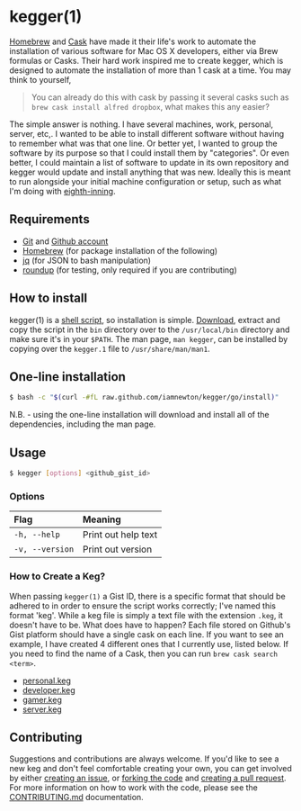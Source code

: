 # kegger(1)

[Homebrew][homebrew] and [Cask][caskroom] have made it their life's work to automate the installation of various software for Mac OS X developers, either via Brew formulas or Casks.  Their hard work inspired me to create kegger, which is designed to automate the installation of more than 1 cask at a time. You may think to yourself,

> You can already do this with cask by passing it several casks such as `brew cask install alfred dropbox`, what makes this any easier?

The simple answer is nothing.  I have several machines, work, personal, server, etc,. I wanted to be able to install different software without having to remember what was that one line.  Or better yet, I wanted to group the software by its purpose so that I could install them by "categories". Or even better, I could maintain a list of software to update in its own repository and kegger would update and install anything that was new. Ideally this is meant to run alongside your initial machine configuration or setup, such as what I'm doing with [eighth-inning](https://github.com/iamnewton/eighth-inning).

## Requirements

* [Git][git] and [Github account][github]
* [Homebrew][homebrew] (for package installation of the following)
* [jq][jq] (for JSON to bash manipulation)
* [roundup][roundup] (for testing, only required if you are contributing)


## How to install

kegger(1) is a [shell script][bin], so installation is simple.  [Download][download], extract and copy the script in the `bin` directory over to the `/usr/local/bin` directory and make sure it's in your `$PATH`.  The man page, `man kegger`, can be installed by copying over the `kegger.1` file to `/usr/share/man/man1`.

## One-line installation

```bash
$ bash -c "$(curl -#fL raw.github.com/iamnewton/kegger/go/install)"
```

N.B. - using the one-line installation will download and install all of the dependencies, including the man page.

## Usage

```bash
$ kegger [options] <github_gist_id>
```

### Options

| Flag                 | Meaning                                                        |
| :--------------------| :------------------------------------------------------------- |
| `-h, --help`         | Print out help text                                            |
| `-v, --version`      | Print out version                                              |

### How to Create a Keg?

When passing `kegger(1)` a Gist ID, there is a specific format that should be adhered to in order to ensure the script works correctly; I've named this format 'keg'. While a keg file is simply a text file with the extension `.keg`, it doesn't have to be.  What does have to happen? Each file stored on Github's Gist platform should have a single cask on each line.  If you want to see an example, I have created 4 different ones that I currently use, listed below.  If you need to find the name of a Cask, then  you can run `brew cask search <term>`.

* [personal.keg](https://gist.github.com/iamnewton/0b61a78ed66fd94d8277)
* [developer.keg](https://gist.github.com/iamnewton/5ec0bc278d368187cdff)
* [gamer.keg](https://gist.github.com/iamnewton/63e5cc70f0ad92615242)
* [server.keg](https://gist.github.com/iamnewton/57bba889c6017e6f99d7)

## Contributing

Suggestions and contributions are always welcome.  If you'd like to see a new keg and don't feel comfortable creating your own, you can get involved by either [creating an issue](https://github.com/iamnewton/kegger/issues/new), or [forking the code](https://github.com/iamnewton/kegger/fork) and [creating a pull request](https://github.com/iamnewton/kegger/compare/). For more information on how to work with the code, please see the [CONTRIBUTING.md](https://github.com/iamnewton/kegger/blob/master/CONTRIBUTING.md) documentation.

[bin]: https://github.com/iamnewton/kegger/blob/master/bin/kegger
[download]: https://github.com/iamnewton/kegger/archive/master.zip
[github]: https://github.com/join
[git]: http://git-scm.com
[homebrew]: http://brew.sh
[caskroom]: http://caskroom.io
[jq]: https://stedolan.github.io/jq/
[roundup]: https://github.com/bmizerany/roundup
